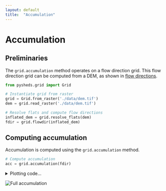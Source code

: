 ```yaml
---
layout: default
title:  "Accumulation"
---
```


# Accumulation

## Preliminaries

The `grid.accumulation` method operates on a flow direction grid. This flow direction grid can be computed from a DEM, as shown in [flow directions](https://mdbartos.github.io/pysheds/flow-directions.html).

```python
from pysheds.grid import Grid

# Instantiate grid from raster
grid = Grid.from_raster('./data/dem.tif')
dem = grid.read_raster('./data/dem.tif')

# Resolve flats and compute flow directions
inflated_dem = grid.resolve_flats(dem)
fdir = grid.flowdir(inflated_dem)
```

## Computing accumulation

Accumulation is computed using the `grid.accumulation` method.

```python
# Compute accumulation
acc = grid.accumulation(fdir)
```

<details>
<summary>Plotting code...</summary>
<p>

<pre>
import matplotlib.pyplot as plt
import matplotlib.colors as colors

fig, ax = plt.subplots(figsize=(8,6))
fig.patch.set_alpha(0)
plt.grid('on', zorder=0)
im = ax.imshow(acc, extent=grid.extent, zorder=2,
               cmap='cubehelix',
               norm=colors.LogNorm(1, acc.max()),
               interpolation='bilinear')
plt.colorbar(im, ax=ax, label='Upstream Cells')
plt.title('Flow Accumulation', size=14)
plt.xlabel('Longitude')
plt.ylabel('Latitude')
plt.tight_layout()
</pre>

</p>
</details>


![Full accumulation](https://s3.us-east-2.amazonaws.com/pysheds/img/acc_acc.png)
